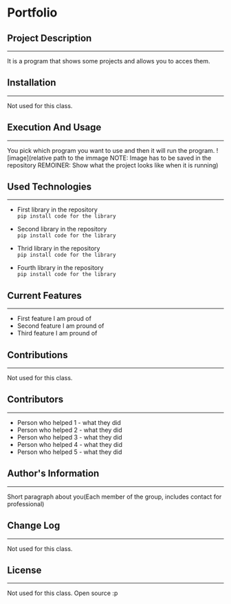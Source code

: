 # Portfolio 

## Project Description  
---
It is a program that shows some projects and allows you to acces them.

## Installation  
---
Not used for this class.  

## Execution And Usage  
---
You pick which program you want to use and then it will run the program.
![image](relative path to the immage NOTE: Image has to be saved in the repository REMOINER: Show what the project looks like when it is running)  

## Used Technologies  
---
+ First library in the repository  
`pip install code for the library`  

+ Second library in the repository  
`pip install code for the library`  

+ Thrid library in the repository  
`pip install code for the library`  

+ Fourth library in the repository  
`pip install code for the library`  

## Current Features  
---
+ First feature I am proud of  
+ Second feature I am pround of  
+ Third feature I am pround of  

## Contributions  
---
Not used for this class.  

## Contributors  
---
+ Person who helped 1 - what they did  
+ Person who helped 2 - what they did  
+ Person who helped 3 - what they did  
+ Person who helped 4 - what they did  
+ Person who helped 5 - what they did  

## Author's Information  
---
Short paragraph about you(Each member of the group, includes contact for professional)  

## Change Log  
---
Not used for this class.  

## License
---
Not used for this class. Open source :p